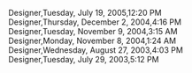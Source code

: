 ﻿Designer,Tuesday, July 19, 2005,12:20 PM  Designer,Thursday, December 2, 2004,4:16 PM  Designer,Tuesday, November 9, 2004,3:15 AM  Designer,Monday, November 8, 2004,1:24 AM  Designer,Wednesday, August 27, 2003,4:03 PM  Designer,Tuesday, July 29, 2003,5:12 PM